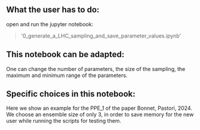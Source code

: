 ## What the user has to do:

open and run the jupyter notebook:
> '0_generate_a_LHC_sampling_and_save_parameter_values.ipynb' 

## This notebook can be adapted:

One can change the number of parameters, the size of the sampling, the maximum and minimum range of the parameters.

## Specific choices in this notebook:
 
Here we show an example for the PPE_1 of the paper Bonnet, Pastori, 2024. We choose an ensemble size of only 3, in order to save memory for the new user while running the scripts for testing them.

